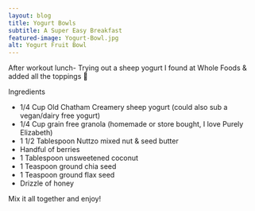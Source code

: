 ```yaml
---
layout: blog
title: Yogurt Bowls
subtitle: A Super Easy Breakfast
featured-image: Yogurt-Bowl.jpg
alt: Yogurt Fruit Bowl
---
```

After workout lunch-
Trying out a sheep yogurt I found at Whole Foods & added all the toppings 🤗

Ingredients
* 1/4 Cup Old Chatham Creamery sheep yogurt (could also sub a vegan/dairy free yogurt)
* 1/4 Cup grain free granola (homemade or store bought, I love Purely Elizabeth)
* 1 1/2 Tablespoon Nuttzo mixed nut & seed butter
* Handful of berries
* 1 Tablespoon unsweetened coconut
* 1 Teaspoon ground chia seed
* 1 Teaspoon ground flax seed
* Drizzle of honey

Mix it all together and enjoy!
